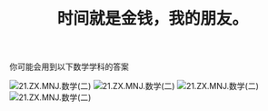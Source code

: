 ﻿---
title: 时间就是金钱，我的朋友。
time: 2020-10-1 19:59:59
tags: hide
cover: https://thirty-1302773433.cos.ap-nanjing.myqcloud.com/postcover/nguyen-dang-hoang-nhu-qDgTQOYk6B8-unsplash.jpg
---
你可能会用到以下数学学科的答案

![21.ZX.MNJ.数学(二)](https://thirty-1302773433.cos.ap-nanjing.myqcloud.com/post/photo-diary/homework-aanswer/ls2.1.jpg)
![21.ZX.MNJ.数学(二)](https://thirty-1302773433.cos.ap-nanjing.myqcloud.com/post/photo-diary/homework-aanswer/ls2.2.jpg)
![21.ZX.MNJ.数学(二)](https://thirty-1302773433.cos.ap-nanjing.myqcloud.com/post/photo-diary/homework-aanswer/ls2.3.jpg)
![21.ZX.MNJ.数学(二)](https://thirty-1302773433.cos.ap-nanjing.myqcloud.com/post/photo-diary/homework-aanswer/ls2.4.jpg)
